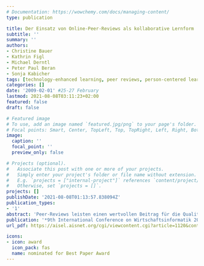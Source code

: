 ```yaml
---
# Documentation: https://wowchemy.com/docs/managing-content/
type: publication

title: Der Einsatz von Online-Peer-Reviews als kollaborative Lernform
subtitle: ''
summary: ''
authors:
- Christine Bauer
- Kathrin Figl
- Michael Derntl
- Peter Paul Beran
- Sonja Kabicher
tags: [technology-enhanced learning, peer reviews, person-centered learning]
categories: []
date: '2009-02-01' #25-27 February
lastmod: 2021-08-08T03:11:23+02:00
featured: false
draft: false

# Featured image
# To use, add an image named `featured.jpg/png` to your page's folder.
# Focal points: Smart, Center, TopLeft, Top, TopRight, Left, Right, BottomLeft, Bottom, BottomRight.
image:
  caption: ''
  focal_point: ''
  preview_only: false

# Projects (optional).
#   Associate this post with one or more of your projects.
#   Simply enter your project's folder or file name without extension.
#   E.g. `projects = ["internal-project"]` references `content/project/deep-learning/index.md`.
#   Otherwise, set `projects = []`.
projects: []
publishDate: '2021-08-08T01:13:57.838094Z'
publication_types:
- '1'
abstract: 'Peer-Reviews leisten einen wertvollen Beitrag für die Qualitätssicherung in Unternehmen sowie im Wissenschaftsbetrieb und haben auf Grund zahlreicher positiver Effekte für Studierende und Lehrende als didaktische Methode auch in der Wissensvermittlung Einzug gehalten. Im Kontext aktueller Forschung über die Rolle neuer Medien im Peer-Review-Prozess analysiert die vorliegende Studie, ob und welchen Mehrwert Online-Peer-Reviews verglichen mit Face-to-Face- Peer-Reviews aus der Sicht der Studierenden bieten können. Im Rahmen einer universitären Lehrveranstaltung wurde diese Fragestellung mit Hilfe eines Online-Fragebogens unter Einbezug qualitativer und quantitativer Methoden untersucht (n=38). Ergebnisse zeigen, dass Studierende Online-Peer-Reviews mit Rückfragemöglichkeit präferieren, da das Feedback schriftlich festgehalten wird und damit Missverständnisse durch mündlichen Austausch beseitigt werden können. Für positiv empfundene Peer-Reviews ist nicht nur die Kombination der eingesetzten Medien wichtig, sondern auch deren Reihenfolge und Gewichtung im Review-Prozess.'
publication: '*9th International Conference on Wirtschaftsinformatik 2009*'
url_pdf: https://aisel.aisnet.org/cgi/viewcontent.cgi?article=1120&context=wi2009

icons:
- icon: award
  icon_pack: fas
  name: nominated for Best Paper Award
---
```

